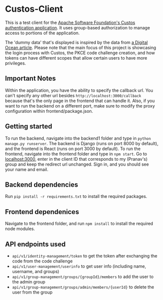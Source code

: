 # Custos-Client
This is a test client for the [Apache Software Foundation's Custos authentication application](https://airavata.apache.org/custos/). It uses group-based authorization to manage access to portions of the application.

The 'dummy data' that's displayed is inspired by the data from [a Digital Ocean article](https://www.digitalocean.com/community/tutorials/build-a-to-do-application-using-django-and-react). Please note that the main focus of this project is showcasing the login process with Custos, the PKCE code challenge creation, and how tokens can have different scopes that allow certain users to have more privileges.

## Important Notes
Within the application, you have the ability to specify the callback url. You can't specify any other url besides `http://localhost:3000/callback` because that's the only page in the frontend that can handle it. Also, if you want to run the backend on a different port, make sure to modify the proxy configuration within frontend/package.json.

## Getting started
To run the backend, navigate into the backend1 folder and type in `python manage.py runserver`. The backend is Django (runs on port 8000 by default), and the frontend is React (runs on port 3000 by default). To run the frontend, navigate into the frontend folder and type in `npm start`. Go to [localhost:3000](http://localhost:3000), enter in the client ID that corresponds to my (Pranav's) group and keep the redirect url unchanged. Sign in, and you should see your name and email.

## Backend dependencies
Run `pip install -r requirements.txt` to install the required packages.

## Frontend dependenices
Navigate to the frontend folder, and run `npm install` to install the required node modules.

## API endpoints used
- `api/v1/identity-management/token` to get the token after exchanging the code from the code challenge
- `api/v1/user-management/userinfo` to get user info (including name, username, and groups)
- `api/v1/group-management/groups/{groupId}/members` to add the user to the admin group
- `api/v1/group-management/groups/admin/members/{userId}` to delete the user from the group

